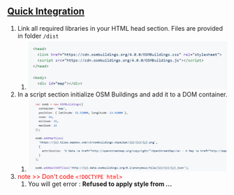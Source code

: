 ## [Quick Integration](https://github.com/OSMBuildings/OSMBuildings)

1. Link all required libraries in your HTML head section. Files are provided in folder `/dist`
   1. ![img1](img/01.png)
2. In a script section initialize OSM Buildings and add it to a DOM container.
   1. ![img2](img/02.png)
3. <font color=red></strong>note >> Don't code `<!DOCTYPE html>`</strong></font> 
   1. You will get error : **Refused to apply style from ...**
